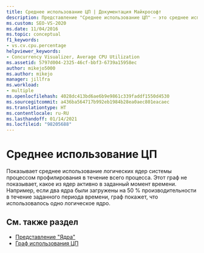 ```yaml
---
title: Среднее использование ЦП | Документация Майкрософт
description: Представление "Среднее использование ЦП" — это среднее использование логических ядер системы процессом профилирования в течение всего процесса.
ms.custom: SEO-VS-2020
ms.date: 11/04/2016
ms.topic: conceptual
f1_keywords:
- vs.cv.cpu.percentage
helpviewer_keywords:
- Concurrency Visualizer, Average CPU Utilization
ms.assetid: 5797d004-2325-46cf-bbf3-6739a15958ec
author: mikejo5000
ms.author: mikejo
manager: jillfra
ms.workload:
- multiple
ms.openlocfilehash: 4028dc413bd6ae6b9e9861c339faddf1550d4530
ms.sourcegitcommit: a436ba564717b992eb1984b28ea0aec801eacaec
ms.translationtype: HT
ms.contentlocale: ru-RU
ms.lasthandoff: 01/14/2021
ms.locfileid: "98205688"
---
```

# <a name="average-cpu-utilization"></a>Среднее использование ЦП
Показывает среднее использование логических ядер системы процессом профилирования в течение всего процесса. Этот граф не показывает, какое из ядер активно в заданный момент времени. Например, если два ядра были загружены на 50 % производительности в течение заданного периода времени, граф покажет, что использовалось одно логическое ядро.

## <a name="see-also"></a>См. также раздел
- [Представление "Ядра"](../profiling/cores-view.md)
- [Граф использования ЦП](../profiling/cpu-utilization-graph.md)